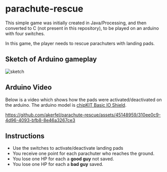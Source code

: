 # parachute-rescue
This simple game was initially created in Java/Processing, and then converted to C (not present in this repository), to be played on an arduino with four switches. 

In this game, the player needs to rescue parachuters with landing pads.

## Sketch of Arduino gameplay

![sketch](https://github.com/akerfel/parachute-rescue/assets/45148959/0594493d-5668-455a-a582-e701d955f66a)

## Arduino Video

Below is a video which shows how the pads were activated/deactivated on the arduino. The arduino model is [chipKIT Basic IO Shield](https://digilent.com/reference/chipkit_shield_basic_io_shield/refmanual).

https://github.com/akerfel/parachute-rescue/assets/45148959/310ee0c9-4d96-4093-bfb8-8e46a3267ce3

## Instructions
- Use the switches to activate/deactivate landing pads
- You receive one point for each parachuter who reaches the ground.
- You lose one HP for each a **good guy** not saved.
- You lose one HP for each a **bad guy** saved.
